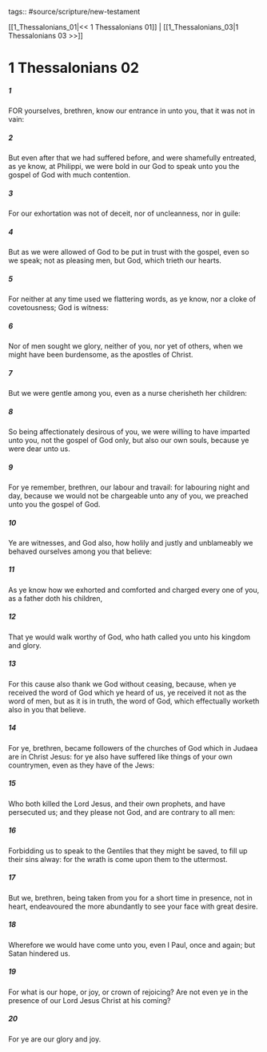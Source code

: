 tags:: #source/scripture/new-testament

[[1_Thessalonians_01|<< 1 Thessalonians 01]] | [[1_Thessalonians_03|1 Thessalonians 03 >>]]

# 1 Thessalonians 02

##### 1

FOR yourselves, brethren, know our entrance in unto you, that it was not in vain:

##### 2

But even after that we had suffered before, and were shamefully entreated, as ye know, at Philippi, we were bold in our God to speak unto you the gospel of God with much contention.

##### 3

For our exhortation was not of deceit, nor of uncleanness, nor in guile:

##### 4

But as we were allowed of God to be put in trust with the gospel, even so we speak; not as pleasing men, but God, which trieth our hearts.

##### 5

For neither at any time used we flattering words, as ye know, nor a cloke of covetousness; God is witness:

##### 6

Nor of men sought we glory, neither of you, nor yet of others, when we might have been burdensome, as the apostles of Christ.

##### 7

But we were gentle among you, even as a nurse cherisheth her children:

##### 8

So being affectionately desirous of you, we were willing to have imparted unto you, not the gospel of God only, but also our own souls, because ye were dear unto us.

##### 9

For ye remember, brethren, our labour and travail: for labouring night and day, because we would not be chargeable unto any of you, we preached unto you the gospel of God.

##### 10

Ye are witnesses, and God also, how holily and justly and unblameably we behaved ourselves among you that believe:

##### 11

As ye know how we exhorted and comforted and charged every one of you, as a father doth his children,

##### 12

That ye would walk worthy of God, who hath called you unto his kingdom and glory.

##### 13

For this cause also thank we God without ceasing, because, when ye received the word of God which ye heard of us, ye received it not as the word of men, but as it is in truth, the word of God, which effectually worketh also in you that believe.

##### 14

For ye, brethren, became followers of the churches of God which in Judaea are in Christ Jesus: for ye also have suffered like things of your own countrymen, even as they have of the Jews:

##### 15

Who both killed the Lord Jesus, and their own prophets, and have persecuted us; and they please not God, and are contrary to all men:

##### 16

Forbidding us to speak to the Gentiles that they might be saved, to fill up their sins alway: for the wrath is come upon them to the uttermost.

##### 17

But we, brethren, being taken from you for a short time in presence, not in heart, endeavoured the more abundantly to see your face with great desire.

##### 18

Wherefore we would have come unto you, even I Paul, once and again; but Satan hindered us.

##### 19

For what is our hope, or joy, or crown of rejoicing? Are not even ye in the presence of our Lord Jesus Christ at his coming?

##### 20

For ye are our glory and joy.
